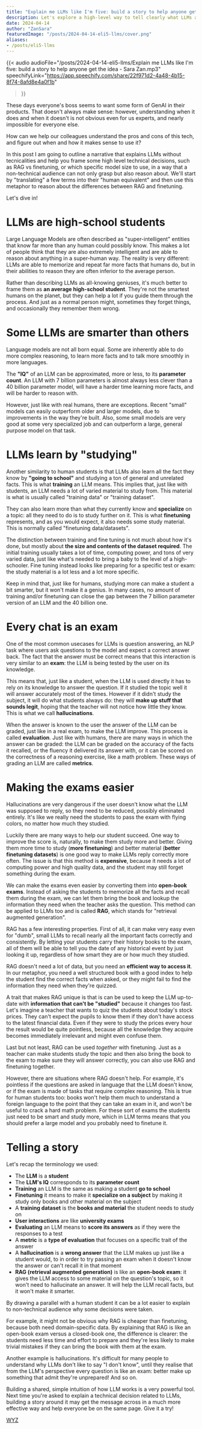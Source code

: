 ```yaml
---
title: "Explain me LLMs like I'm five: build a story to help anyone get the idea"
description: Let's explore a high-level way to tell clearly what LLMs are good for to the average pedestrian and help them reason about it.
date: 2024-04-14
author: "ZanSara"
featuredImage: "/posts/2024-04-14-eli5-llms/cover.png"
aliases:
- /posts/eli5-llms
---
```


{{< audio 
    audioFile="/posts/2024-04-14-eli5-llms/Explain me LLMs like I'm five: build a story to help anyone get the idea - Sara Zan.mp3" 
    speechifyLink="https://app.speechify.com/share/22f971d2-4a48-4b15-8f74-8afd8e4a0f1b"
>}}

These days everyone's boss seems to want some form of GenAI in their products. That doesn't always make sense: however, understanding when it does and when it doesn't is not obvious even for us experts, and nearly impossible for everyone else.

How can we help our colleagues understand the pros and cons of this tech, and figure out when and how it makes sense to use it? 

In this post I am going to outline a narrative that explains LLMs without tecnicalities and help you frame some high level technical decisions, such as RAG vs finetuning, or which specific model size to use, in a way that a non-technical audience can not only grasp but also reason about. We'll start by "translating" a few terms into their "human equivalent" and then use this metaphor to reason about the differences between RAG and finetuning.

Let's dive in!

# LLMs are high-school students

Large Language Models are often described as "super-intelligent" entities that know far more than any human could possibly know. This makes a lot of people think that they are also extremely intelligent and are able to reason about anything in a super-human way. The reality is very different: LLMs are able to memorize and repeat far more facts that humans do, but in their abilities to reason they are often inferior to the average person.

Rather than describing LLMs as all-knowing geniuses, it's much better to frame them as **an average high-school student**. They're not the smartest humans on the planet, but they can help a lot if you guide them through the process. And just as a normal person might, sometimes they forget things, and occasionally they remember them wrong.

# Some LLMs are smarter than others

Language models are not all born equal. Some are inherently able to do more complex reasoning, to learn more facts and to talk more smoothly in more languages.

The **"IQ"** of an LLM can be approximated, more or less, to its **parameter count**. An LLM with 7 billion parameters is almost always less clever than a 40 billion parameter model, will have a harder time learning more facts, and will be harder to reason with. 

However, just like with real humans, there are exceptions. Recent "small" models can easily outperform older and larger models, due to improvements in the way they're built. Also, some small models are very good at some very specialized job and can outperform a large, general purpose model on that task.

# LLMs learn by "studying"

Another similarity to human students is that LLMs also learn all the fact they know by **"going to school"** and studying a ton of general and unrelated facts. This is what **training** an LLM means. This implies that, just like with students, an LLM needs a lot of varied material to study from. This material is what is usually called "training data" or "training dataset".

They can also learn more than what they currently know and **specialize** on a topic: all they need to do is to study further on it. This is what **finetuning** represents, and as you would expect, it also needs some study material. This is normally called "finetuning data/datasets".

The distinction between training and fine tuning is not much about how it's done, but mostly about **the size and contents of the dataset required**. The initial training usually takes a lot of time, computing power, and tons of very varied data, just like what's needed to bring a baby to the level of a high-schooler. Fine tuning instead looks like preparing for a specific test or exam: the study material is a lot less and a lot more specific. 

Keep in mind that, just like for humans, studying more can make a student a bit smarter, but it won't make it a genius. In many cases, no amount of training and/or finetuning can close the gap between the 7 billion parameter version of an LLM and the 40 billion one.

# Every chat is an exam

One of the most common usecases for LLMs is question answering, an NLP task where users ask questions to the model and expect a correct answer back. The fact that the answer must be correct means that this interaction is very similar to an **exam**: the LLM is being tested by the user on its knowledge. 

This means that, just like a student, when the LLM is used directly it has to rely on its knowledge to answer the question. If it studied the topic well it will answer accurately most of the times. However if it didn't study the subject, it will do what students always do: they will **make up stuff that sounds legit**, hoping that the teacher will not notice how little they know. This is what we call **hallucinations**.

When the answer is known to the user the answer of the LLM can be graded, just like in a real exam, to make the LLM improve. This process is called **evaluation**. Just like with humans, there are many ways in which the answer can be graded: the LLM can be graded on the accuracy of the facts it recalled, or the fluency it delivered its answer with, or it can be scored on the correctness of a reasoning exercise, like a math problem. These ways of grading an LLM are called **metrics**.

# Making the exams easier

Hallucinations are very dangerous if the user doesn't know what the LLM was supposed to reply, so they need to be reduced, possibly eliminated entirely. It's like we really need the students to pass the exam with flying colors, no matter how much they studied.

Luckily there are many ways to help our student succeed. One way to improve the score is, naturally, to make them study more and better. Giving them more time to study (**more finetuning**) and better material (**better finetuning datasets**) is one good way to make LLMs reply correctly more often. The issue is that this method is **expensive**, because it needs a lot of computing power and high quality data, and the student may still forget something during the exam.

We can make the exams even easier by converting them into **open-book exams**. Instead of asking the students to memorize all the facts and recall them during the exam, we can let them bring the book and lookup the information they need when the teacher asks the question. This method can be applied to LLMs too and is called **RAG**, which stands for "retrieval augmented generation". 

RAG has a few interesting properties. First of all, it can make very easy even for "dumb", small LLMs to recall nearly all the important facts correctly and consistently. By letting your students carry their history books to the exam, all of them will be able to tell you the date of any historical event by just looking it up, regardless of how smart they are or how much they studied.

RAG doesn't need a lot of data, but you need an **efficient way to access it**. In our metaphor, you need a well structured book with a good index to help the student find the correct facts when asked, or they might fail to find the information they need when they're quizzed.

A trait that makes RAG unique is that is can be used to keep the LLM up-to-date with **information that can't be "studied"** because it changes too fast. Let's imagine a teacher that wants to quiz the students about today's stock prices. They can't expect the pupils to know them if they don't have access to the latest financial data. Even if they were to study the prices every hour the result would be quite pointless, because all the knowledge they acquire becomes immediately irrelevant and might even confuse them.

Last but not least, RAG can be used *together* with finetuning. Just as a teacher can make students study the topic and then also bring the book to the exam to make sure they will answer correctly, you can also use RAG and finetuning together.

However, there are situations where RAG doesn't help. For example, it's pointless if the questions are asked in language that the LLM doesn't know, or if the exam is made of tasks that require complex reasoning. This is true for human students too: books won't help them much to understand a foreign language to the point that they can take an exam in it, and won't be useful to crack a hard math problem. For these sort of exams the students just need to be smart and study more, which in LLM terms means that you should prefer a large model and you probably need to finetune it.

# Telling a story

Let's recap the terminology we used:

- The **LLM** is a **student**
- The **LLM's IQ** corresponds to its **parameter count**
- **Training** an LLM is the same as making a student **go to school**
- **Finetuning** it means to make it **specialize on a subject** by making it study only books and other material on the subject
- A **training dataset** is the **books and material** the student needs to study on
- **User interactions** are like **university exams**
- **Evaluating** an LLM means to **score its answers** as if they were the responses to a test
- A **metric** is a **type of evaluation** that focuses on a specific trait of the answer
- A **hallucination** is a **wrong answer** that the LLM makes up just like a student would, to in order to try passing an exam when it doesn't know the answer or can't recall it in that moment
- **RAG (retrieval augmented generation)** is like an **open-book exam**: it gives the LLM access to some material on the question's topic, so it won't need to hallucinate an answer. It will help the LLM recall facts, but it won't make it smarter.

By drawing a parallel with a human student it can be a lot easier to explain to non-technical audience why some decisions were taken.

For example, it might not be obvious why RAG is cheaper than finetuning, because both need domain-specific data. By explaining that RAG is like an open-book exam versus a closed-book one, the difference is clearer: the students need less time and effort to prepare and they're less likely to make trivial mistakes if they can bring the book with them at the exam. 

Another example is hallucinations. It's difficult for many people to understand why LLMs don't like to say "I don't know", until they realise that from the LLM's perspective every question is like an exam: better make up something that admit they're unprepared! And so on.

Building a shared, simple intuition of how LLM works is a very powerful tool. Next time you're asked to explain a technical decision related to LLMs, building a story around it may get the message across in a much more effective way and help everyone be on the same page. Give it a try!


<p class="fleuron"><a href="https://www.zansara.dev/posts/2024-05-06-teranoptia/">WYZ</a></p>